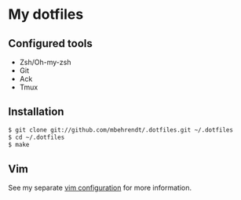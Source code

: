 # My dotfiles

## Configured tools

* Zsh/Oh-my-zsh
* Git
* Ack
* Tmux

## Installation

``` bash
$ git clone git://github.com/mbehrendt/.dotfiles.git ~/.dotfiles
$ cd ~/.dotfiles
$ make
```

## Vim

See my separate [vim configuration](https://github.com/mbehrendt/vim) for more information.
